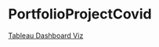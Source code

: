 # PortfolioProjectCovid

[Tableau Dashboard Viz](https://public.tableau.com/app/profile/ana.lobato/viz/PortfolioProjectCovid_16361715940640/Dashboard1?publish=yes)
